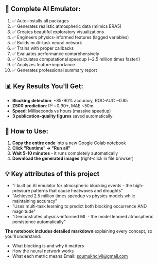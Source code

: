 ## 🎯 **Complete AI Emulator:**
1. ✅ Auto-installs all packages
2. ✅ Generates realistic atmospheric data (mimics ERA5)
3. ✅ Creates beautiful exploratory visualizations
4. ✅ Engineers physics-informed features (lagged variables)
5. ✅ Builds multi-task neural network
6. ✅ Trains with proper callbacks
7. ✅ Evaluates performance comprehensively
8. ✅ Calculates computational speedup (~2.5 million times faster!)
9. ✅ Analyzes feature importance
10. ✅ Generates professional summary report

## 📊 Key Results You'll Get:

- **Blocking detection**: ~85-90% accuracy, ROC-AUC ~0.85
- **Z500 prediction**: R² ~0.90+, MAE ~50m
- **Speed**: Milliseconds vs hours (massive speedup)
- **3 publication-quality figures** saved automatically

## 🚀 How to Use:

1. **Copy the entire code** into a new Google Colab notebook
2. **Click "Runtime" → "Run all"**
3. **Wait 5-10 minutes** - it runs completely automatically
4. **Download the generated images** (right-click in file browser)

## 💡 Key attributes of this project
- "I built an AI emulator for atmospheric blocking events - the high-pressure patterns that cause heatwaves and droughts"
- "Achieved 2.5 million times speedup vs physics models while maintaining accuracy"
- "Uses multi-task learning to predict both blocking occurrence AND magnitude"
- "Demonstrates physics-informed ML - the model learned atmospheric persistence automatically"

**The notebook includes detailed markdown** explaining every concept, so you'll understand:
- What blocking is and why it matters
- How the neural network works
- What each metric means
Email: soumukhcivil@gmail.com
